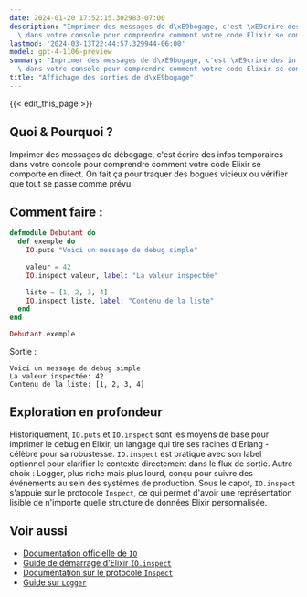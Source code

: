 ```yaml
---
date: 2024-01-20 17:52:15.302983-07:00
description: "Imprimer des messages de d\xE9bogage, c'est \xE9crire des infos temporaires\
  \ dans votre console pour comprendre comment votre code Elixir se comporte en direct.\u2026"
lastmod: '2024-03-13T22:44:57.329944-06:00'
model: gpt-4-1106-preview
summary: "Imprimer des messages de d\xE9bogage, c'est \xE9crire des infos temporaires\
  \ dans votre console pour comprendre comment votre code Elixir se comporte en direct.\u2026"
title: "Affichage des sorties de d\xE9bogage"
---
```


{{< edit_this_page >}}

## Quoi & Pourquoi ?
Imprimer des messages de débogage, c'est écrire des infos temporaires dans votre console pour comprendre comment votre code Elixir se comporte en direct. On fait ça pour traquer des bogues vicieux ou vérifier que tout se passe comme prévu.

## Comment faire :
```elixir
defmodule Debutant do
  def exemple do
    IO.puts "Voici un message de debug simple"
    
    valeur = 42
    IO.inspect valeur, label: "La valeur inspectée"

    liste = [1, 2, 3, 4]
    IO.inspect liste, label: "Contenu de la liste"
  end
end

Debutant.exemple
```
Sortie :
```
Voici un message de debug simple
La valeur inspectée: 42
Contenu de la liste: [1, 2, 3, 4]
```

## Exploration en profondeur
Historiquement, `IO.puts` et `IO.inspect` sont les moyens de base pour imprimer le debug en Elixir, un langage qui tire ses racines d'Erlang - célèbre pour sa robustesse. `IO.inspect` est pratique avec son label optionnel pour clarifier le contexte directement dans le flux de sortie. Autre choix : Logger, plus riche mais plus lourd, conçu pour suivre des événements au sein des systèmes de production. Sous le capot, `IO.inspect` s'appuie sur le protocole `Inspect`, ce qui permet d'avoir une représentation lisible de n'importe quelle structure de données Elixir personnalisée.

## Voir aussi
- [Documentation officielle de `IO`](https://hexdocs.pm/elixir/IO.html)
- [Guide de démarrage d'Elixir `IO.inspect`](https://elixir-lang.org/getting-started/debugging.html#i-o-inspect)
- [Documentation sur le protocole `Inspect`](https://hexdocs.pm/elixir/Inspect.Opts.html)
- [Guide sur `Logger`](https://hexdocs.pm/logger/Logger.html)
